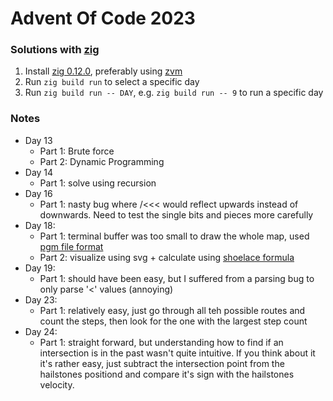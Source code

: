 # Advent Of Code 2023
### Solutions with [zig](https://ziglang.org/)

1. Install [zig 0.12.0](https://ziglang.org/), preferably using
   [zvm](https://github.com/tristanisham/zvm)
2. Run `zig build run` to select a specific day
3. Run `zig build run -- DAY`, e.g. `zig build run -- 9` to run a specific day 


### Notes

- Day 13
  - Part 1: Brute force
  - Part 2: Dynamic Programming
- Day 14
  - Part 1: solve using recursion
- Day 16
  - Part 1: nasty bug where /<<< would reflect upwards instead of downwards.
    Need to test the single bits and pieces more carefully
- Day 18:
  - Part 1: terminal buffer was too small to draw the whole map, used [pgm file format](https://de.wikipedia.org/wiki/Portable_Anymap#Kopfdaten)
  - Part 2: visualize using svg + calculate using [shoelace formula](https://en.wikipedia.org/wiki/Shoelace_formula)
- Day 19:
  - Part 1: should have been easy, but I suffered from a parsing bug to only
    parse '<' values (annoying)
- Day 23:
  - Part 1: relatively easy, just go through all teh possible routes and count
    the steps, then look for the one with the largest step count
- Day 24:
  - Part 1: straight forward, but understanding how to find if an intersection is in
    the past wasn't quite intuitive. If you think about it it's rather easy,
    just subtract the intersection point from the hailstones positiond and
    compare it's sign with the hailstones velocity.
